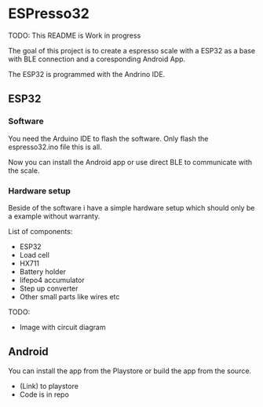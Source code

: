 # ESPresso32
TODO: This README is Work in progress

The goal of this project is to create a espresso scale with a ESP32 as a base
with BLE connection and a coresponding Android App.

The ESP32 is programmed with the Andrino IDE.

## ESP32

### Software
You need the Arduino IDE to flash the software.
Only flash the espresso32.ino file this is all.

Now you can install the Android app or use direct BLE
to communicate with the scale.

### Hardware setup
Beside of the software i have a simple hardware setup which should only be a
example without warranty.

List of components:
- ESP32
- Load cell
- HX711
- Battery holder
- lifepo4 accumulator
- Step up converter
- Other small parts like wires etc


TODO:
- Image with circuit diagram

## Android
You can install the app from the Playstore or build the app from the source.
- (Link) to playstore
- Code is in repo
